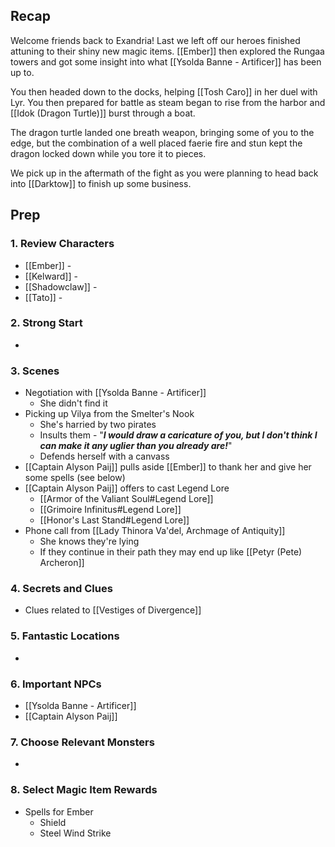 
## Recap

Welcome friends back to Exandria! Last we left off our heroes finished attuning to their shiny new magic items. [[Ember]] then explored the Rungaa towers and got some insight into what [[Ysolda Banne - Artificer]] has been up to.

You then headed down to the docks, helping [[Tosh Caro]] in her duel with Lyr. You then prepared for battle as steam began to rise from the harbor and [[Idok (Dragon Turtle)]] burst through a boat.

The dragon turtle landed one breath weapon, bringing some of you to the edge, but the combination of a well placed faerie fire and stun kept the dragon locked down while you tore it to pieces.

We pick up in the aftermath of the fight as you were planning to head back into [[Darktow]] to finish up some business.

## Prep
### 1. Review Characters

* [[Ember]] - 
* [[Kelward]] -
* [[Shadowclaw]] - 
* [[Tato]] - 

### 2. Strong Start

* 

### 3. Scenes

* Negotiation with [[Ysolda Banne - Artificer]]
	* She didn't find it
* Picking up Vilya from the Smelter's Nook
	* She's harried by two pirates
	* Insults them - "***I would draw a caricature of you, but I don't think I can make it any uglier than you already are!***"
	* Defends herself with a canvass
* [[Captain Alyson Paij]] pulls aside [[Ember]] to thank her and give her some spells (see below)
* [[Captain Alyson Paij]] offers to cast Legend Lore
	* [[Armor of the Valiant Soul#Legend Lore]]
	* [[Grimoire Infinitus#Legend Lore]]
	* [[Honor's Last Stand#Legend Lore]]
* Phone call from [[Lady Thinora Va'del, Archmage of Antiquity]]
	* She knows they're lying
	* If they continue in their path they may end up like [[Petyr (Pete) Archeron]]

### 4. Secrets and Clues

* Clues related to [[Vestiges of Divergence]]

### 5. Fantastic Locations

* 

### 6. Important NPCs

* [[Ysolda Banne - Artificer]]
* [[Captain Alyson Paij]]

### 7. Choose Relevant Monsters

* 

### 8. Select Magic Item Rewards

* Spells for Ember
	* Shield
	* Steel Wind Strike

